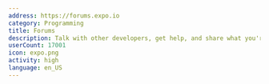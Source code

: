 ```yaml
---
address: https://forums.expo.io
category: Programming
title: Forums
description: Talk with other developers, get help, and share what you're working on
userCount: 17001
icon: expo.png
activity: high
language: en_US
---
```

